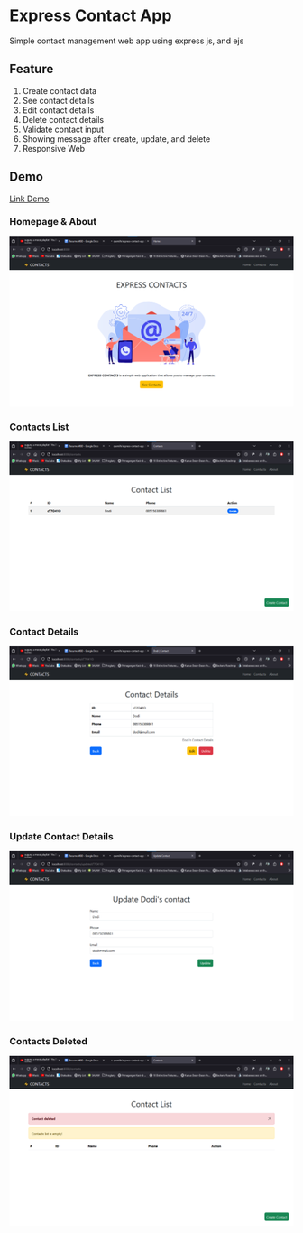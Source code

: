 # Express Contact App

Simple contact management web app using express js, and ejs

## Feature

1. Create contact data
2. See contact details
3. Edit contact details
4. Delete contact details
5. Validate contact input
6. Showing message after create, update, and delete
7. Responsive Web

## Demo

[Link Demo](https://youtu.be/ELNHXIsw8ag?si=JRPsuBRGY1Lk6wmL)

### Homepage & About

![](./screenshot/home.png)

### Contacts List

![](./screenshot/contacts-list.png)

### Contact Details

![](./screenshot/contact-details.png)

### Update Contact Details

![](./screenshot/contact-update.png)

### Contacts Deleted

![](./screenshot/contact-delete.png)